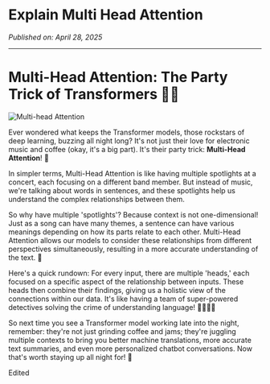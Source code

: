 # Explain Multi Head Attention
*Published on: April 28, 2025*

---

 # Multi-Head Attention: The Party Trick of Transformers 🎉🎩



![Multi-head Attention](https://i.giphy.com/media/l4F9rU6ZkL8KQ23aW/source.gif)



Ever wondered what keeps the Transformer models, those rockstars of deep learning, buzzing all night long? It's not just their love for electronic music and coffee (okay, it's a big part). It's their party trick: **Multi-Head Attention**! 🤩



In simpler terms, Multi-Head Attention is like having multiple spotlights at a concert, each focusing on a different band member. But instead of music, we're talking about words in sentences, and these spotlights help us understand the complex relationships between them.



So why have multiple 'spotlights'? Because context is not one-dimensional! Just as a song can have many themes, a sentence can have various meanings depending on how its parts relate to each other. Multi-Head Attention allows our models to consider these relationships from different perspectives simultaneously, resulting in a more accurate understanding of the text. 🌈



Here's a quick rundown: For every input, there are multiple 'heads,' each focused on a specific aspect of the relationship between inputs. These heads then combine their findings, giving us a holistic view of the connections within our data. It's like having a team of super-powered detectives solving the crime of understanding language! 🕵️‍♂️🕵️‍♀️



So next time you see a Transformer model working late into the night, remember: they're not just grinding coffee and jams; they're juggling multiple contexts to bring you better machine translations, more accurate text summaries, and even more personalized chatbot conversations. Now that's worth staying up all night for! 🌙️



Edited


